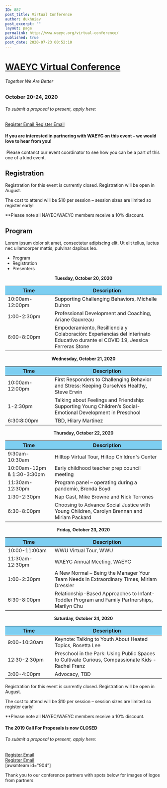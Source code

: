 ```yaml
---
ID: 887
post_title: Virtual Conference
author: dukhniav
post_excerpt: ""
layout: page
permalink: http://www.waeyc.org/virtual-conference/
published: true
post_date: 2020-07-23 00:52:10
---
```

<h1><a href="">WAEYC Virtual Conference</a></h1>		
			<h6>Together We Are Better</h6>		
			<h3>October 20-24, 2020</h3>		
			<h6>To submit a proposal to present, apply here:</h6>		
		<a href="https://www.eventbrite.com/e/2020-waeyc-call-for-proposals-tickets-108884454334" data-text="Register">
				Register
		</a>
		<a href="emailto:amandacardwell@frontier.com" data-text="Go!">
				Email
		</a>
		<a href="https://www.eventbrite.com/e/2020-waeyc-call-for-proposals-tickets-108884454334" data-text="Register">
				Register
		</a>
		<a href="emailto:amandacardwell@frontier.com" data-text="Go!">
				Email
		</a>
				<h4>If you are interested in partnering with WAEYC on this event – we would love to hear from you!</h4>
																						<p><p> Please contanct our event coordinator to see how you can be a part of this one of a kind event.</p></p>
			<h2>Registration</h2>		
		<p style="font-weight: 400;">Registration for this event is currently closed. Registration will be open in August.</p><p style="font-weight: 400;">The cost to attend will be $10 per session – session sizes are limited so register early!</p><p style="font-weight: 400;">**Please note all NAYEC/WAEYC members receive a 10% discount.</p>		
			<h2>Program</h2>		
		<p>Lorem ipsum dolor sit amet, consectetur adipiscing elit. Ut elit tellus, luctus nec ullamcorper mattis, pulvinar dapibus leo.</p>		
		  <ul>
	    		      		<li>                                                        	      		 Program</li>
	      		      		<li>                                                        	      		 Registration</li>
	      		      		<li>                                                        	      		 Presenters</li>
	      	    		</ul>
		      												<p style="text-align: center;"><b>Tuesday, October 20, 2020</b></p>
<table style="width: 100%;">
    <thead>
        <tr>
            <th style="background-color: #7dcef1; width: 30%;">Time</th>
            <th style="background-color: #7dcef1; width: 70%;">Description</th>
        </tr>
    </thead>
    <tbody>
        <tr>
            <td>10:00am-12:00pm</td>
            <td><a>Supporting Challenging Behaviors,
                    Michelle Duhon</a></td>
        </tr>
        <tr>
            <td>1:00-2:30pm</td>
            <td><a>Professional Development and
                    Coaching, Ariane Gauvreau</a></td>
        </tr>
        <tr>
            <td>6:00-8:00pm</td>
            <td><a>Empoderamiento, Resilliencia y
                    Colaboración: Experiencias del interinato Educativo durante
                    el COVID 19, Jessica Ferreras Stone</a></td>
        </tr>
    </tbody>
</table>
<p style="text-align: center;"><b>Wednesday, October 21, 2020</b></p>
<table style="width: 100%;" cellspacing="5" cellpadding="5">
    <thead>
        <tr>
            <th style="background-color: #7dcef1; width: 30%;">Time</th>
            <th style="background-color: #7dcef1; width: 70%;">Description</th>
        </tr>
    </thead>
    <tbody>
        <tr>
            <td>10:00am-12:00pm</td>
            <td><a>First Responders to Challenging Behavior and Stress:
                Keeping Ourselves Healthy, Steve Erwin</a></td>
        </tr>
        <tr>
            <td>1-2:30pm</td>
            <td><a>
                Talking about Feelings and Friendship: Supporting Young
                Children’s Social-Emotional Development in Preschool</a></td>
        </tr>
        <tr>
            <td>6:30:8:00pm</td>
            <td><a>
                TBD, Hilary Martinez
            </a></td>
        </tr>
    </tbody>
</table>
<p style="text-align: center;"><b>Thursday, October 22, 2020</b></p>
<table style="width: 100%;" cellspacing="5" cellpadding="5">
    <thead>
        <tr>
            <th style="background-color: #7dcef1; width: 30%;">Time</th>
            <th style="background-color: #7dcef1; width: 70%;">Description</th>
        </tr>
    </thead>
    <tbody>
        <tr>
            <td>9:30am-10:30am</td>
            <td><a>
                Hilltop Virtual Tour, Hiltop Children's Center
            </a></td>
        </tr>
        <tr>
            <td>10:00am-12pm & 1:30-3:30pm</td>
            <td><a>Early childhood teacher prep council meeting</a></td>
        </tr>
        <tr>
            <td>11:30am-12:30pm</td>
            <td><a>Program panel – operating during a pandemic, Brenda Boyd</a></td>
        </tr>
        <tr>
            <td>1:30-2:30pm</td>
            <td><a>Nap Cast, Mike Browne and Nick Terrones</a></td>
        </tr>
        <tr>
            <td>6:30-8:00pm</td>
            <td><a>Choosing to Advance Social Justice with Young Children, Carolyn Brennan and Miriam Packard</a></td>
        </tr>
    </tbody>
</table>
<p style="text-align: center;"><b>Friday, October 23, 2020</b></p>
<table style="width: 100%;" cellspacing="5" cellpadding="5">
    <thead>
        <tr>
            <th style="background-color: #7dcef1; width: 30%;">Time</th>
            <th style="background-color: #7dcef1; width: 70%;">Description</th>
        </tr>
    </thead>
    <tbody>
        <tr>
            <td>10:00-11:00am</td>
            <td><a>WWU Virtual Tour, WWU</a></td>
        </tr>
        <tr>
            <td>11:30am-12:30pm</td>
            <td><a>WAEYC Annual Meeting, WAEYC</a></td>
        </tr>
        <tr>
            <td>1:00-2:30pm</td>
            <td><a>A New Normal – Being the Manager Your Team Needs in Extraordinary Times, Miriam Dressler</a></td>
        </tr>
        <tr>
            <td>6:30-8:00pm</td>
            <td><a>Relationship-Based Approaches to Infant-Toddler Program and Family Partnerships, Marilyn Chu</a></td>
        </tr>
    </tbody>
</table>
<p style="text-align: center;"><b>Saturday, October 24, 2020</b></p>
<table style="width: 100%;" cellspacing="5" cellpadding="5">
    <thead>
        <tr>
            <th style="background-color: #7dcef1; width: 30%;">Time</th>
            <th style="background-color: #7dcef1; width: 70%;">Description</th>
        </tr>
    </thead>
    <tbody>
        <tr>
            <td>9:00-10:30am</td>
            <td><a>Keynote: Talking to Youth About Heated Topics, Rosetta Lee</a></td>
        </tr>
        <tr>
            <td>12:30-2:30pm</td>
            <td><a>Preschool in the Park: Using Public Spaces to Cultivate Curious, Compassionate Kids - Rachel Franz</a></td>
        </tr>
        <tr>
            <td>3:00-4:00pm</td>
            <td>Advocacy, TBD</td>
        </tr>
    </tbody>
</table>							    			
		      												<p style="font-weight: 400;">Registration for this event is currently closed. Registration will be open in August.</p><p style="font-weight: 400;">The cost to attend will be $10 per session – session sizes are limited so register early!</p><p style="font-weight: 400;">**Please note all NAYEC/WAEYC members receive a 10% discount.</p>							    			
		      												<h4>The 2019 Call For Proposals is now CLOSED</h4>
<section
  data-id="96986f1"
  data-element_type="section"
  data-settings='{"stretch_section":"section-stretched"}'
  style="width: 1069px; left: 0px;"
>
                <h6>
                  To submit a proposal to present, apply here:
                </h6>
                  <a
                    href="https://www.eventbrite.com/e/2020-waeyc-call-for-proposals-tickets-108884454334"
                    data-text="Register"
                  >
                      Register
                  </a>
                  <a
                    href="emailto:amandacardwell@frontier.com"
                    data-text="Go!"
                  >
                      Email
                  </a>
</section>
<section
  data-id="cee2e0e"
  data-element_type="section"
>
                  <a
                    href="https://www.eventbrite.com/e/2020-waeyc-call-for-proposals-tickets-108884454334"
                    data-text="Register"
                  >
                      Register
                  </a>
                  <a
                    href="emailto:amandacardwell@frontier.com"
                    data-text="Go!"
                  >
                      Email
                  </a>
</section>
		[awsmteam id="904"]<p>Thank you to our conference partners with spots below for images of logos from partners</p>